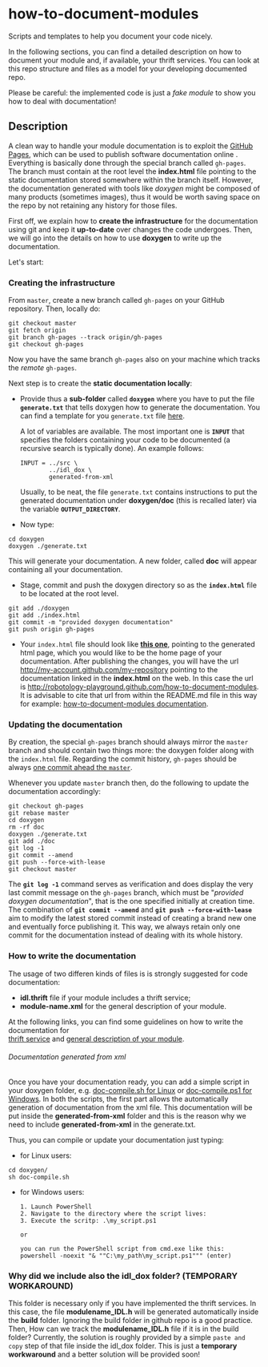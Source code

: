 # how-to-document-modules
Scripts and templates to help you document your code nicely. 

In the following sections, you can find a detailed description on how to document your module and, if available, your thrift services. You can look at this repo structure and files as a model for your developing documented repo.

Please be careful: the implemented code is just a _fake module_ to show you how to deal with documentation!

## Description
A clean way to handle your module documentation is to exploit the [GitHub Pages](https://pages.github.com/), which can be used to publish software documentation online
. Everything is basically done through the special branch called `gh-pages`. The branch must contain at the root level the **index.html** file pointing to the static documentation stored somewhere within the branch itself. However, the documentation generated with tools like _doxygen_ might be composed of many products (sometimes images), thus it would be worth saving space on the repo by not retaining any history for those files.

First off, we explain how to **create the infrastructure** for the documentation using git and keep it **up-to-date** over changes the code undergoes. Then, we will go into the details on how to use **doxygen** to write up the documentation.

Let's start:

### Creating the infrastructure
From `master`, create a new branch called `gh-pages` on your GitHub repository. Then, locally do:

```
git checkout master
git fetch origin
git branch gh-pages --track origin/gh-pages
git checkout gh-pages
```
Now you have the same branch `gh-pages` also on your machine which tracks the _remote_ `gh-pages`.

Next step is to create the **static documentation locally**:
- Provide thus a **sub-folder** called **`doxygen`** where you have to put the file **`generate.txt`** that tells doxygen how to generate the documentation.
You can find a template for you `generate.txt` file [here](https://github.com/robotology-playground/how-to-document-modules/blob/gh-pages/doxygen/generate.txt).

    A lot of variables are available. The most important one is **`INPUT`** that specifies the folders containing your code to be documented (a recursive search is typically done). An example follows:
    ```
    INPUT = ../src \
            ../idl_dox \
            generated-from-xml
    ```
    Usually, to be neat, the file `generate.txt` contains instructions to put the generated documentation under **doxygen/doc** (this is recalled later) via the variable **`OUTPUT_DIRECTORY`**.

- Now type:
```
cd doxygen
doxygen ./generate.txt
 ```
 This will generate your documentation. A new folder, called **doc** will appear containing all your documentation.

- Stage, commit and push the doxygen directory so as the **`index.html`** file to be located at the root level.
```
git add ./doxygen
git add ./index.html
git commit -m "provided doxygen documentation"
git push origin gh-pages
```
- Your `index.html` file should look like [**this one**](https://github.com/robotology-playground/how-to-document-modules/blob/gh-pages/index.html), pointing to the generated html page, which you would like to be the home page of your documentation. After publishing the changes, you will have the url http://my-account.github.com/my-repository pointing to the documentation linked in the **index.html** on the web. In this case the url is http://robotology-playground.github.com/how-to-document-modules. It is advisable to cite that url from within the README.md file in this way for example: [how-to-document-modules documentation](http://robotology-playground.github.io/how-to-document-modules).


### Updating the documentation
By creation, the special `gh-pages` branch should always mirror the `master` branch and should contain two things more: the doxygen folder along with the `index.html` file. Regarding the commit history, `gh-pages` should be always [one commit ahead the `master`](https://github.com/robotology-playground/how-to-document-modules/network).

Whenever you update `master` branch then, do the following to update the documentation accordingly:

```
git checkout gh-pages
git rebase master
cd doxygen
rm -rf doc
doxygen ./generate.txt
git add ./doc
git log -1
git commit --amend
git push --force-with-lease
git checkout master
```
The **`git log -1`** command serves as verification and does display the very last commit message on the `gh-pages` branch, which must be "*provided doxygen documentation*", that is the one specified initially at creation time. The combination of **`git commit --amend`** and **`git push --force-with-lease`** aim to modify the latest stored commit instead of creating a brand new one and eventually force publishing it. This way, we always retain only one commit for the documentation instead of dealing with its whole history.

### How to write the documentation

The usage of two differen kinds of files is is strongly suggested for code documentation:

- **idl.thrift** file if your module includes a thrift service;
- **module-name.xml** for the general description of your module.

At the following links, you can find some guidelines on how to write the documentation for  
[thrift service](http://www.yarp.it/thrift_tutorial_simple.html) and [general description of your module](http://www.yarp.it/yarpmanager.html#module).

###### Documentation generated from xml
Once you have your documentation ready, you can add a simple script in your doxygen folder, e.g. [doc-compile.sh for Linux](https://github.com/robotology-playground/how-to-document-modules/blob/gh-pages/doxygen/doc-compile.sh) or [doc-compile.ps1 for Windows](https://github.com/robotology-playground/how-to-document-modules/blob/gh-pages/doxygen/doc-compile.ps1).
In both the scripts, the first part allows the automatically generation of documentation from the xml file. This documentation will be put inside the **generated-from-xml** folder and this is the reason why we need to include **generated-from-xml** in the generate.txt.

Thus, you can compile or update your documentation just typing:

- for Linux users:
```
cd doxygen/
sh doc-compile.sh
```
- for Windows users:

  ```
  1. Launch PowerShell
  2. Navigate to the directory where the script lives:
  3. Execute the scritp: .\my_script.ps1

  or

  you can run the PowerShell script from cmd.exe like this:
  powershell -noexit "& ""C:\my_path\my_script.ps1""" (enter)

  ```

### Why did we include also the idl_dox folder? (TEMPORARY WORKAROUND)
This folder is necessary only if you have implemented the thrift services. In this case, the file **modulename_IDL.h** will be generated automatically inside the **build** folder. Ignoring the build folder in github repo is a good practice. Then, How can we track the **modulename_IDL.h** file if it is in the build folder?
Currently, the solution is roughly provided by a simple `paste and copy` step of that file inside the idl_dox folder. This is just a **temporary workwaround** and a better solution will be provided soon!
